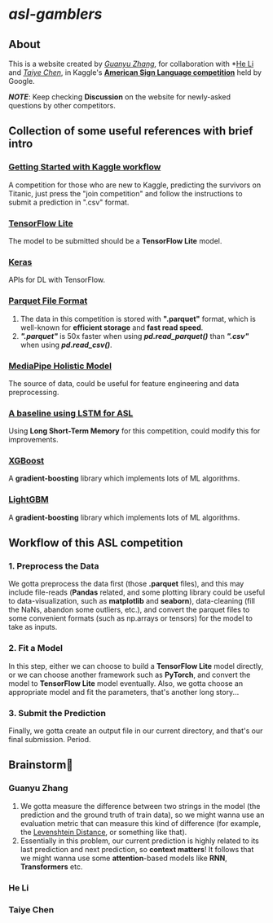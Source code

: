 # ***asl-gamblers***
## About

This is a website created by *[Guanyu Zhang](https://github.com/TonyZhang2004)*, for collaboration with *[He Li](https://github.com/lh-50Hz) and *[Taiye Chen](https://github.com/yeyutaihan)*, in Kaggle's **[American Sign Language competition](https://www.kaggle.com/competitions/asl-fingerspelling)** held by Google.

***NOTE***: Keep checking **Discussion** on the website for newly-asked questions by other competitors.

## Collection of some useful references with brief intro

### **[Getting Started with Kaggle workflow](https://www.kaggle.com/competitions/titanic)**

A competition for those who are new to Kaggle, predicting the survivors on Titanic, just press the "join competition" and follow the instructions to submit a prediction in ".csv" format.

### **[TensorFlow Lite](https://www.tensorflow.org/lite)**

The model to be submitted should be a **TensorFlow Lite** model.

### **[Keras](https://keras.io/)**

APIs for DL with TensorFlow.

### **[Parquet File Format](https://towardsdatascience.com/demystifying-the-parquet-file-format-13adb0206705)**

1. The data in this competition is stored with **".parquet"** format, which is well-known for **efficient storage** and **fast read speed**.
2. ***".parquet"*** is 50x faster when using ***pd.read_parquet()*** than ***".csv"*** when using ***pd.read_csv()***.

### **[MediaPipe Holistic Model](https://github.com/google/mediapipe/blob/master/docs/solutions/holistic.md)**

The source of data, could be useful for feature engineering and data preprocessing.


### **[A baseline using LSTM for ASL](https://www.kaggle.com/code/stanptown/lstm-baseline-for-starters-sign-language-eeff0f)**

Using **Long Short-Term Memory** for this competition, could modify this for improvements.

### **[XGBoost](https://xgboost.readthedocs.io/)**

A **gradient-boosting** library which implements lots of ML algorithms.

### **[LightGBM](https://lightgbm.readthedocs.io/en/stable/)**

A **gradient-boosting** library which implements lots of ML algorithms.

## Workflow of this ASL competition
### 1. Preprocess the Data

We gotta preprocess the data first (those **.parquet** files), and this may include file-reads (**Pandas** related, and some plotting library could be useful to data-visualization, such as **matplotlib** and **seaborn**), data-cleaning (fill the NaNs, abandon some outliers, etc.), and convert the parquet files to some convenient formats (such as np.arrays or tensors) for the model to take as inputs.

### 2. Fit a Model

In this step, either we can choose to build a **TensorFlow Lite** model directly, or we can choose another framework such as **PyTorch**, and convert the model to **TensorFlow Lite** model eventually. Also, we gotta choose an appropriate model and fit the parameters, that's another long story...

### 3. Submit the Prediction

Finally, we gotta create an output file in our current directory, and that's our final submission. Period.

## Brainstorm🧠
### Guanyu Zhang

1. We gotta measure the difference between two strings in the model (the prediction and the ground truth of train data), so we might wanna use an evaluation metric that can measure this kind of difference (for example, the [Levenshtein Distance](https://en.wikipedia.org/wiki/Levenshtein_distance), or something like that).
2. Essentially in this problem, our current prediction is highly related to its last prediction and next prediction, so **context matters**! It follows that we might wanna use some **attention**-based models like **RNN**, **Transformers** etc.

### He Li

### Taiye Chen


